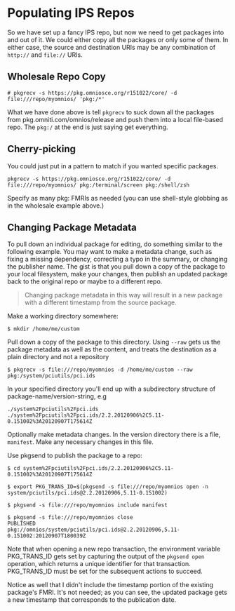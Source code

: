 Populating IPS Repos
====================

So we have set up a fancy IPS repo, but now we need to get packages into
and out of it. We could either copy all the packages or only some of
them. In either case, the source and destination URIs may be any
combination of `http://` and `file://` URIs.

Wholesale Repo Copy
-------------------

```
# pkgrecv -s https://pkg.omniosce.org/r151022/core/ -d file:///repo/myomnios/ 'pkg:/*'
```

What we have done above is tell `pkgrecv` to suck down all the packages
from pkg.omniti.com/omnios/release and push them into a local file-based
repo. The `pkg:/` at the end is just saying get everything.

Cherry-picking
--------------

You could just put in a pattern to match if you wanted specific
packages.

```
pkgrecv -s https://pkg.omniosce.org/r151022/core/ -d file:///repo/myomnios/ pkg:/terminal/screen pkg:/shell/zsh
```

Specify as many pkg: FMRIs as needed (you can use shell-style globbing
as in the wholesale example above.)

Changing Package Metadata
-------------------------

To pull down an individual package for editing, do something similar to
the following example. You may want to make a metadata change, such as
fixing a missing dependency, correcting a typo in the summary, or
changing the publisher name. The gist is that you pull down a copy of
the package to your local filesystem, make your changes, then publish an
updated package back to the original repo or maybe to a different repo.

> Changing package metadata in this way will result in a new package
> with a different timestamp from the source package.

Make a working directory somewhere:

```
$ mkdir /home/me/custom
```

Pull down a copy of the package to this directory.  Using `--raw` gets us the package metadata as well as the content, and treats the destination as a plain directory and not a repository

```
$ pkgrecv -s file:///repo/myomnios -d /home/me/custom --raw pkg:/system/pciutils/pci.ids
```


In your specified directory you'll end up with a subdirectory structure of package-name/version-string, e.g

```
./system%2Fpciutils%2Fpci.ids
./system%2Fpciutils%2Fpci.ids/2.2.20120906%2C5.11-0.151002%3A20120907T175614Z
```

Optionally make metadata changes.  In the version directory there is a file, `manifest`. Make any necessary changes in this file.

Use pkgsend to publish the package to a repo:

```
$ cd system%2Fpciutils%2Fpci.ids/2.2.20120906%2C5.11-0.151002%3A20120907T175614Z

$ export PKG_TRANS_ID=$(pkgsend -s file:///repo/myomnios open -n system/pciutils/pci.ids@2.2.20120906,5.11-0.151002)

$ pkgsend -s file:///repo/myomnios include manifest

$ pkgsend -s file:///repo/myomnios close
PUBLISHED
pkg://omnios/system/pciutils/pci.ids@2.2.20120906,5.11-0.151002:20120907T180039Z
```

Note that when opening a new repo transaction, the environment variable
PKG\_TRANS\_ID gets set by capturing the output of the `pkgsend open`
operation, which returns a unique identifier for that transaction.
PKG\_TRANS\_ID must be set for the subsequent actions to succeed.

Notice as well that I didn't include the timestamp portion of the
existing package's FMRI. It's not needed; as you can see, the updated
package gets a new timestamp that corresponds to the publication date.
